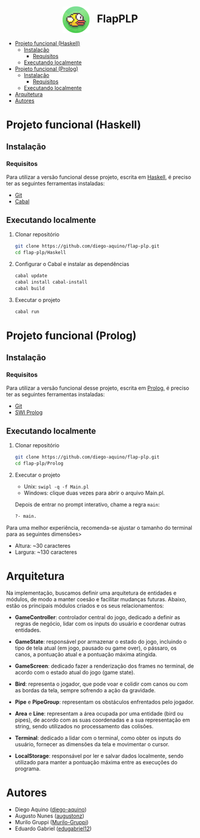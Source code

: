 <h1 align="center">
  <img src=".github/assets/icon.png" width="72px" align="center">&nbsp;&nbsp;
  FlapPLP
</h1>

- [Projeto funcional (Haskell)](#projeto-funcional-haskell)
  - [Instalação](#instalação)
    - [Requisitos](#requisitos)
  - [Executando localmente](#executando-localmente)
- [Projeto funcional (Prolog)](#projeto-funcional-prolog)
  - [Instalação](#instalação-1)
    - [Requisitos](#requisitos-1)
  - [Executando localmente](#executando-localmente-1)
- [Arquitetura](#arquitetura)
- [Autores](#autores)

# Projeto funcional (Haskell)

## Instalação

### Requisitos

Para utilizar a versão funcional desse projeto, escrita em [Haskell](https://www.haskell.org/), é preciso ter as seguintes ferramentas instaladas:

- [Git](https://git-scm.com/)
- [Cabal](https://www.haskell.org/cabal/)

## Executando localmente

1. Clonar repositório

   ```bash
   git clone https://github.com/diego-aquino/flap-plp.git
   cd flap-plp/Haskell
   ```

2. Configurar o Cabal e instalar as dependências

   ```bash
   cabal update
   cabal install cabal-install
   cabal build
   ```

3. Executar o projeto

   ```bash
   cabal run
   ```

# Projeto funcional (Prolog)

## Instalação

### Requisitos

Para utilizar a versão funcional desse projeto, escrita em [Prolog](https://www.swi-prolog.org/), é preciso ter as seguintes ferramentas instaladas:

- [Git](https://git-scm.com/)
- [SWI Prolog](https://www.swi-prolog.org/download/stable)

## Executando localmente

1. Clonar repositório

   ```bash
   git clone https://github.com/diego-aquino/flap-plp.git
   cd flap-plp/Prolog
   ```

2. Executar o projeto

   - Unix: `swipl -q -f Main.pl`
   - Windows: clique duas vezes para abrir o arquivo Main.pl.

   Depois de entrar no prompt interativo, chame a regra `main`:

   ```bash
   ?- main.
   ```

Para uma melhor experiência, recomenda-se ajustar o tamanho do terminal para as seguintes dimensões>

- Altura: ~30 caracteres
- Largura: ~130 caracteres

# Arquitetura

Na implementação, buscamos definir uma arquitetura de entidades e módulos, de modo a manter coesão e facilitar mudanças futuras. Abaixo, estão os principais módulos criados e os seus relacionamentos:

- **GameController**: controlador central do jogo, dedicado a definir as regras de negócio, lidar com os inputs do usuário e coordenar outras entidades.

- **GameState**: responsável por armazenar o estado do jogo, incluindo o tipo de tela atual (em jogo, pausado ou game over), o pássaro, os canos, a pontuação atual e a pontuação máxima atingida.

- **GameScreen**: dedicado fazer a renderização dos frames no terminal, de acordo com o estado atual do jogo (game state).

- **Bird**: representa o jogador, que pode voar e colidir com canos ou com as bordas da tela, sempre sofrendo a ação da gravidade.

- **Pipe** e **PipeGroup**: representam os obstáculos enfrentados pelo jogador.

- **Area** e **Line**: representam a área ocupada por uma entidade (bird ou pipes), de acordo com as suas coordenadas e a sua representação em string, sendo utilizados no processamento das colisões.

- **Terminal**: dedicado a lidar com o terminal, como obter os inputs do usuário, fornecer as dimensões da tela e movimentar o cursor.

- **LocalStorage**: responsável por ler e salvar dados localmente, sendo utilizado para manter a pontuação máxima entre as execuções do programa.

# Autores

- Diego Aquino ([diego-aquino](https://github.com/diego-aquino))
- Augusto Nunes ([augustonz](https://github.com/augustonz))
- Murilo Gruppi ([Murilo-Gruppi](https://github.com/Murilo-Gruppi))
- Eduardo Gabriel ([edugabriel12](https://github.com/edugabriel12))
